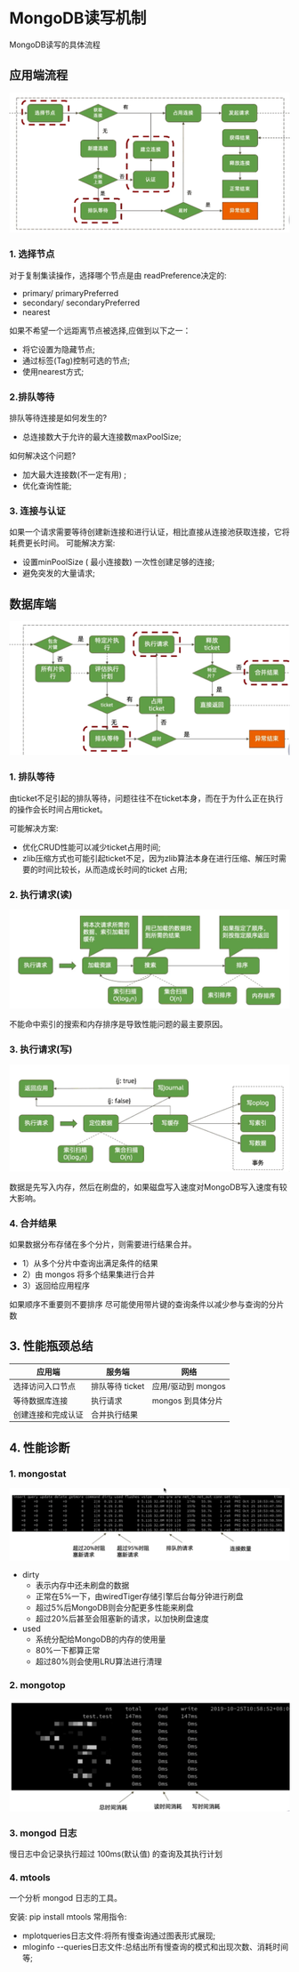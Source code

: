 # MongoDB读写机制

MongoDB读写的具体流程



## 应用端流程

![](assets/app-end.png)



### 1. 选择节点

对于复制集读操作，选择哪个节点是由
readPreference决定的:

*  primary/ primaryPreferred
* secondary/ secondaryPreferred
*   nearest

  如果不希望一个远距离节点被选择,应做到以下之一：

* 将它设置为隐藏节点;
*  通过标签(Tag)控制可选的节点;
* 使用nearest方式;

  

### 2.排队等待

排队等待连接是如何发生的?

* 总连接数大于允许的最大连接数maxPoolSize;

如何解决这个问题?

*   加大最大连接数(不一定有用) ;
*   优化查询性能;

### 3. 连接与认证

如果一个请求需要等待创建新连接和进行认证，相比直接从连接池获取连接，它将耗费更长时间。
可能解决方案:

* 设置minPoolSize ( 最小连接数) 一次性创建足够的连接; 
* 避免突发的大量请求;



## 数据库端



![](assets/db-end.png)



### 1. 排队等待

由ticket不足引起的排队等待，问题往往不在ticket本身，而在于为什么正在执行的操作会长时间占用ticket。

可能解决方案:

* 优化CRUD性能可以减少ticket占用时间;
* zlib压缩方式也可能引起ticket不足，因为zlib算法本身在进行压缩、解压时需要的时间比较长，从而造成长时间的ticket 占用;



### 2. 执行请求(读)

![](assets/db-read-req.png)

不能命中索引的搜索和内存排序是导致性能问题的最主要原因。



### 3. 执行请求(写)

![](assets/db-write-req.png)



数据是先写入内存，然后在刷盘的，如果磁盘写入速度对MongoDB写入速度有较大影响。



### 4. 合并结果

如果数据分布存储在多个分片，则需要进行结果合并。

* 1）从多个分片中查询出满足条件的结果
* 2）由 mongos 将多个结果集进行合并
* 3）返回给应用程序

如果顺序不重要则不要排序
尽可能使用带片键的查询条件以减少参与查询的分片数



## 3. 性能瓶颈总结

| 应用端             | 服务端          | 网络               |
| ------------------ | --------------- | ------------------ |
| 选择访问入口节点   | 排队等待 ticket | 应用/驱动到 mongos |
| 等待数据库连接     | 执行请求        | mongos 到具体分片  |
| 创建连接和完成认证 | 合并执行结果    |                    |



## 4. 性能诊断

### 1. mongostat

![](assets/mongostat.png)



* dirty
  * 表示内存中还未刷盘的数据
  * 正常在5%一下，由wiredTiger存储引擎后台每分钟进行刷盘
  * 超过5%后MongoDB则会分配更多性能来刷盘
  * 超过20%后甚至会阻塞新的请求，以加快刷盘速度
* used
  * 系统分配给MongoDB的内存的使用量
  * 80%一下都算正常
  * 超过80%则会使用LRU算法进行清理





### 2. mongotop

![](assets/mongotop.png)





### 3. mongod 日志

慢日志中会记录执行超过 100ms(默认值) 的查询及其执行计划



### 4. mtools

一个分析 mongod 日志的工具。

安装: pip install mtools
常用指令:

* mplotqueries日志文件:将所有慢查询通过图表形式展现;
* mloginfo --queries日志文件:总结出所有慢查询的模式和出现次数、消耗时间等;





